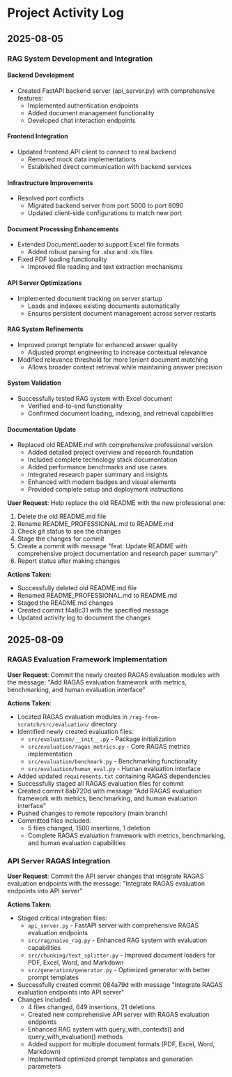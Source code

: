 # Project Activity Log

## 2025-08-05

### RAG System Development and Integration

#### Backend Development
- Created FastAPI backend server (api_server.py) with comprehensive features:
  - Implemented authentication endpoints
  - Added document management functionality
  - Developed chat interaction endpoints

#### Frontend Integration
- Updated frontend API client to connect to real backend
  - Removed mock data implementations
  - Established direct communication with backend services

#### Infrastructure Improvements
- Resolved port conflicts
  - Migrated backend server from port 5000 to port 8090
  - Updated client-side configurations to match new port

#### Document Processing Enhancements
- Extended DocumentLoader to support Excel file formats
  - Added robust parsing for .xlsx and .xls files
- Fixed PDF loading functionality 
  - Improved file reading and text extraction mechanisms

#### API Server Optimizations
- Implemented document tracking on server startup
  - Loads and indexes existing documents automatically
  - Ensures persistent document management across server restarts

#### RAG System Refinements
- Improved prompt template for enhanced answer quality
  - Adjusted prompt engineering to increase contextual relevance
- Modified relevance threshold for more lenient document matching
  - Allows broader context retrieval while maintaining answer precision

#### System Validation
- Successfully tested RAG system with Excel document
  - Verified end-to-end functionality
  - Confirmed document loading, indexing, and retrieval capabilities

#### Documentation Update
- Replaced old README.md with comprehensive professional version
  - Added detailed project overview and research foundation
  - Included complete technology stack documentation
  - Added performance benchmarks and use cases
  - Integrated research paper summary and insights
  - Enhanced with modern badges and visual elements
  - Provided complete setup and deployment instructions

**User Request**: Help replace the old README with the new professional one:
1. Delete the old README.md file
2. Rename README_PROFESSIONAL.md to README.md  
3. Check git status to see the changes
4. Stage the changes for commit
5. Create a commit with message "feat: Update README with comprehensive project documentation and research paper summary"
6. Report status after making changes

**Actions Taken**:
- Successfully deleted old README.md file
- Renamed README_PROFESSIONAL.md to README.md
- Staged the README.md changes
- Created commit f4a8c31 with the specified message
- Updated activity log to document the changes

## 2025-08-09

### RAGAS Evaluation Framework Implementation

**User Request**: Commit the newly created RAGAS evaluation modules with the message: "Add RAGAS evaluation framework with metrics, benchmarking, and human evaluation interface"

**Actions Taken**:
- Located RAGAS evaluation modules in `/rag-from-scratch/src/evaluation/` directory
- Identified newly created evaluation files:
  - `src/evaluation/__init__.py` - Package initialization
  - `src/evaluation/ragas_metrics.py` - Core RAGAS metrics implementation
  - `src/evaluation/benchmark.py` - Benchmarking functionality
  - `src/evaluation/human_eval.py` - Human evaluation interface
- Added updated `requirements.txt` containing RAGAS dependencies
- Successfully staged all RAGAS evaluation files for commit
- Created commit 8ab720d with message "Add RAGAS evaluation framework with metrics, benchmarking, and human evaluation interface"
- Pushed changes to remote repository (main branch)
- Committed files included:
  - 5 files changed, 1500 insertions, 1 deletion
  - Complete RAGAS evaluation framework with metrics, benchmarking, and human evaluation capabilities

### API Server RAGAS Integration

**User Request**: Commit the API server changes that integrate RAGAS evaluation endpoints with the message: "Integrate RAGAS evaluation endpoints into API server"

**Actions Taken**:
- Staged critical integration files:
  - `api_server.py` - FastAPI server with comprehensive RAGAS evaluation endpoints
  - `src/rag/naive_rag.py` - Enhanced RAG system with evaluation capabilities
  - `src/chunking/text_splitter.py` - Improved document loaders for PDF, Excel, Word, and Markdown
  - `src/generation/generator.py` - Optimized generator with better prompt templates
- Successfully created commit 084a79d with message "Integrate RAGAS evaluation endpoints into API server"
- Changes included:
  - 4 files changed, 649 insertions, 21 deletions
  - Created new comprehensive API server with RAGAS evaluation endpoints
  - Enhanced RAG system with query_with_contexts() and query_with_evaluation() methods
  - Added support for multiple document formats (PDF, Excel, Word, Markdown)
  - Implemented optimized prompt templates and generation parameters